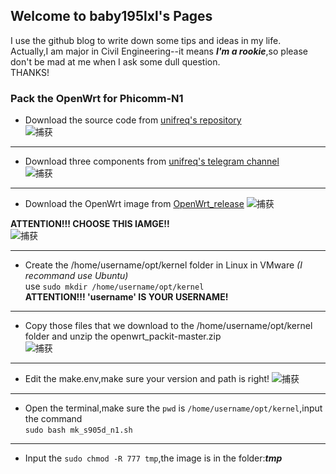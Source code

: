 ## Welcome to baby195lxl's Pages


I use the github blog to write down some tips and ideas in my life.  
Actually,I am major in Civil Engineering--it means ***I'm a rookie***,so please don't be mad at me when I ask some dull question.  
THANKS!  

### Pack the OpenWrt for Phicomm-N1  
* Download the source code from [unifreq's repository](https://github.com/unifreq/openwrt_packit "unifreq's repository")   
![捕获](https://user-images.githubusercontent.com/48685934/120991819-93a46f80-c7b4-11eb-96a1-bd70c52b23c7.JPG)

-----------------------------------------------------------------------------------------------------------
* Download three components from [unifreq's telegram channel](https://t.me/openwrt_flippy "unifreq's telegram channel")  
![捕获](https://user-images.githubusercontent.com/48685934/120992194-f0078f00-c7b4-11eb-96a7-d3ae4afa5536.JPG)

----------------------------------------------------------------------------------------------------------
* Download the OpenWrt image from [OpenWrt_release](https://github.com/baby195lxl/OpenWrt_N1_Testing "OpenWrt_release")
![捕获](https://user-images.githubusercontent.com/48685934/121013178-1801ed00-c7cb-11eb-840e-133d319efa0d.JPG)  

**ATTENTION!!! CHOOSE THIS IAMGE!!**  
![捕获](https://user-images.githubusercontent.com/48685934/121013459-6e6f2b80-c7cb-11eb-929a-279aa4062f48.JPG)

-----------------------------------------------------------------------------------------------------------
* Create the /home/username/opt/kernel folder in Linux in VMware *(I recommand use Ubuntu)*   
use `sudo mkdir /home/username/opt/kernel`  
**ATTENTION!!! 'username' IS YOUR USERNAME!**

-----------------------------------------------------------------------------------------------------------
* Copy those files that we download to the  /home/username/opt/kernel folder and unzip the openwrt_packit-master.zip  
![捕获](https://user-images.githubusercontent.com/48685934/121016098-50ef9100-c7ce-11eb-9926-d6a3839b2bb3.JPG)


-----------------------------------------------------------------------------------------------------------
* Edit the make.env,make sure your version and path is right!
![捕获](https://user-images.githubusercontent.com/48685934/121018074-9745ef80-c7d0-11eb-87b7-210bfc99c082.JPG)

-----------------------------------------------------------------------------------------------------------
* Open the terminal,make sure the `pwd` is `/home/username/opt/kernel`,input the command  
`sudo bash mk_s905d_n1.sh`

-----------------------------------------------------------------------------------------------------------
* Input the  `sudo chmod -R 777 tmp`,the image is in the folder:***tmp***




